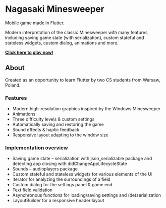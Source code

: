 # Nagasaki Minesweeper

Mobile game made in Flutter. 

Modern interpretation of the classic Minesweeper with many features, including saving game state (with serialization), custom stateful and stateless widgets, custom dialog, animations and more.

[**Click here to play now!**](https://spicy-nachos.github.io/nagasaki/)

## About

Created as an opportunity to learn Flutter by two CS students from Warsaw, Poland.

### Features

- Modern high-resolution graphics inspired by the Windows Minesweeper
- Animations
- Three difficulty levels & custom settings
- Automatically saving and restoring the game
- Sound effects & haptic feedback
- Responsive layout adapting to the window size

### Implementation overview

- Saving game state – serialization with json_serializable package and detecting app closing with didChangeAppLifecycleState
- Sounds – audioplayers package
- Custom stateful and stateless widgets for various elements of the UI
- Iterator for analyzing the surroundings of a field
- Custom dialog for the settings panel & game end
- Text field validation
- Asynchronous functions for loading/saving settings and (de)serialization
- LayoutBuilder for a responsive header layout
